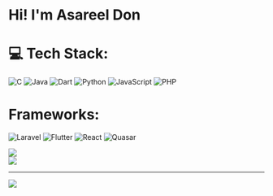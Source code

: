 # Hi! I'm Asareel Don

# 💻 Tech Stack:
![C](https://img.shields.io/badge/c-%2300599C.svg?style=for-the-badge&logo=c&logoColor=white) ![Java](https://img.shields.io/badge/java-%23ED8B00.svg?style=for-the-badge&logo=openjdk&logoColor=white) ![Dart](https://img.shields.io/badge/dart-%230175C2.svg?style=for-the-badge&logo=dart&logoColor=white) ![Python](https://img.shields.io/badge/python-3670A0?style=for-the-badge&logo=python&logoColor=ffdd54) ![JavaScript](https://img.shields.io/badge/javascript-%23323330.svg?style=for-the-badge&logo=javascript&logoColor=%23F7DF1E) ![PHP](https://img.shields.io/badge/php-%23777BB4.svg?style=for-the-badge&logo=php&logoColor=white)

# Frameworks:
![Laravel](https://img.shields.io/badge/laravel-%23FF2D20.svg?style=for-the-badge&logo=laravel&logoColor=white) ![Flutter](https://img.shields.io/badge/Flutter-%2302569B.svg?style=for-the-badge&logo=Flutter&logoColor=white) ![React](https://img.shields.io/badge/react-%2320232a.svg?style=for-the-badge&logo=react&logoColor=%2361DAFB) ![Quasar](https://img.shields.io/badge/Quasar-16B7FB?style=for-the-badge&logo=quasar&logoColor=black)

![](https://github-readme-streak-stats.herokuapp.com/?user=AsareelDon&theme=react&hide_border=true)<br/>
![](https://github-readme-stats.vercel.app/api/top-langs/?username=AsareelDon&theme=react&hide_border=true&include_all_commits=false&count_private=false&layout=compact)

---
[![](https://visitcount.itsvg.in/api?id=AsareelDon&icon=0&color=0)](https://visitcount.itsvg.in)


<!-- Proudly created with GPRM ( https://gprm.itsvg.in ) -->

